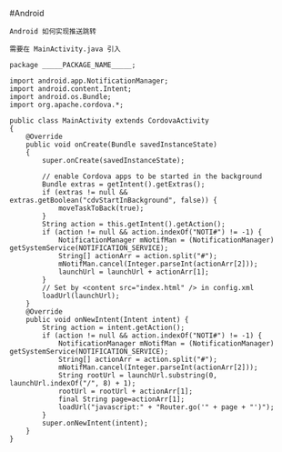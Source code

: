 



#Android

    Android 如何实现推送跳转 
    
    需要在 MainActivity.java 引入 
    
    package _____PACKAGE_NAME_____;
    
    import android.app.NotificationManager;
    import android.content.Intent;
    import android.os.Bundle;
    import org.apache.cordova.*;
    
    public class MainActivity extends CordovaActivity
    {
        @Override
        public void onCreate(Bundle savedInstanceState)
        {
            super.onCreate(savedInstanceState);
    
            // enable Cordova apps to be started in the background
            Bundle extras = getIntent().getExtras();
            if (extras != null && extras.getBoolean("cdvStartInBackground", false)) {
                moveTaskToBack(true);
            }
            String action = this.getIntent().getAction();
            if (action != null && action.indexOf("NOTI#") != -1) {
                NotificationManager mNotifMan = (NotificationManager) getSystemService(NOTIFICATION_SERVICE);
                String[] actionArr = action.split("#");
                mNotifMan.cancel(Integer.parseInt(actionArr[2]));
                launchUrl = launchUrl + actionArr[1];
            }
            // Set by <content src="index.html" /> in config.xml
            loadUrl(launchUrl);
        }
        @Override
        public void onNewIntent(Intent intent) {
            String action = intent.getAction();
            if (action != null && action.indexOf("NOTI#") != -1) {
                NotificationManager mNotifMan = (NotificationManager) getSystemService(NOTIFICATION_SERVICE);
                String[] actionArr = action.split("#");
                mNotifMan.cancel(Integer.parseInt(actionArr[2]));
                String rootUrl = launchUrl.substring(0, launchUrl.indexOf("/", 8) + 1);
                rootUrl = rootUrl + actionArr[1];
                final String page=actionArr[1];
                loadUrl("javascript:" + "Router.go('" + page + "')");
            }
            super.onNewIntent(intent);
        }
    }
